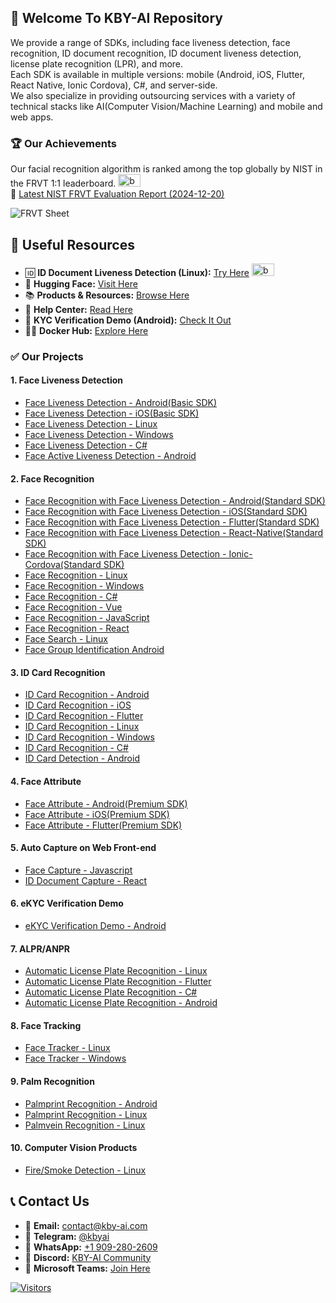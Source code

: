## 👋 Welcome To KBY-AI Repository
<!--

**Here are some ideas to get you started:**

🙋‍♀️ A short introduction - what is your organization all about?
🌈 Contribution guidelines - how can the community get involved?
👩‍💻 Useful resources - where can the community find your docs? Is there anything else the community should know?
🍿 Fun facts - what does your team eat for breakfast?
🧙 Remember, you can do mighty things with the power of [Markdown](https://docs.github.com/github/writing-on-github/getting-started-with-writing-and-formatting-on-github/basic-writing-and-formatting-syntax)
-->
We provide a range of SDKs, including face liveness detection, face recognition, ID document recognition, ID document liveness detection, license plate recognition (LPR), and more.</br>
Each SDK is available in multiple versions: mobile (Android, iOS, Flutter, React Native, Ionic Cordova), C#, and server-side.</br>
We also specialize in providing outsourcing services with a variety of technical stacks like AI(Computer Vision/Machine Learning) and mobile and web apps.</br>

### 🏆 Our Achievements
Our facial recognition algorithm is ranked among the top globally by NIST in the FRVT 1:1 leaderboard. <span><img src="https://github.com/kby-ai/.github/assets/125717930/bcf351c5-8b7a-496e-a8f9-c236eb8ad59e" alt="badge" width="36" height="20"></span>  
🔗 [Latest NIST FRVT Evaluation Report (2024-12-20)](https://pages.nist.gov/frvt/html/frvt11.html)  

![FRVT Sheet](https://github.com/user-attachments/assets/16b4cee2-3a91-453f-94e0-9e81262393d7)

## 🔗 Useful Resources

- 🆔 **ID Document Liveness Detection (Linux):** [Try Here](https://web.kby-ai.com)   <span><img src="https://github.com/kby-ai/.github/assets/125717930/bcf351c5-8b7a-496e-a8f9-c236eb8ad59e" alt="badge" width="36" height="20"></span>
- 🤗 **Hugging Face:** [Visit Here](https://huggingface.co/kby-ai)  
- 📚 **Products & Resources:** [Browse Here](https://github.com/kby-ai/Product)  
- 🛟 **Help Center:** [Read Here](https://docs.kby-ai.com)  
- 💼 **KYC Verification Demo (Android):** [Check It Out](https://github.com/kby-ai/KYC-Verification-Demo-Android)  
- 🙋‍♀️ **Docker Hub:** [Explore Here](https://hub.docker.com/u/kbyai)  

### ✅ Our Projects
#### 1. Face Liveness Detection</br>
- [Face Liveness Detection - Android(Basic SDK)](https://github.com/kby-ai/FaceLivenessDetection-Android)
- [Face Liveness Detection - iOS(Basic SDK)](https://github.com/kby-ai/FaceLivenessDetection-iOS)
- [Face Liveness Detection - Linux](https://github.com/kby-ai/FaceLivenessDetection-Docker)
- [Face Liveness Detection - Windows](https://github.com/kby-ai/FaceLivenessDetection-Windows)
- [Face Liveness Detection - C#](https://github.com/kby-ai/FaceLivenessDetection-CSharp-.Net)
- [Face Active Liveness Detection - Android](https://github.com/kby-ai/FaceActiveLivenessDetection-Android)
#### 2. Face Recognition</br>
- [Face Recognition with Face Liveness Detection - Android(Standard SDK)](https://github.com/kby-ai/FaceRecognition-Android)
- [Face Recognition with Face Liveness Detection - iOS(Standard SDK)](https://github.com/kby-ai/FaceRecognition-iOS)
- [Face Recognition with Face Liveness Detection - Flutter(Standard SDK)](https://github.com/kby-ai/FaceRecognition-Flutter)
- [Face Recognition with Face Liveness Detection - React-Native(Standard SDK)](https://github.com/kby-ai/FaceRecognition-React-Native)
- [Face Recognition with Face Liveness Detection - Ionic-Cordova(Standard SDK)](https://github.com/kby-ai/FaceRecognition-Ionic-Cordova)
- [Face Recognition - Linux](https://github.com/kby-ai/FaceRecognition-Docker)
- [Face Recognition - Windows](https://github.com/kby-ai/FaceRecognition-Windows)
- [Face Recognition - C#](https://github.com/kby-ai/FaceRecognition-CSharp-.NET)
- [Face Recognition - Vue](https://github.com/kby-ai/FaceRecognition-Vue)
- [Face Recognition - JavaScript](https://github.com/kby-ai/FaceRecognition-JavaScript)
- [Face Recognition - React](https://github.com/kby-ai/FaceRecognition-React)
- [Face Search - Linux](https://github.com/kby-ai/FaceSearch-Docker)
- [Face Group Identification Android](https://github.com/kby-ai/Face-Group-Identification-Android)
#### 3. ID Card Recognition<br/>
- [ID Card Recognition - Android](https://github.com/kby-ai/IDCardRecognition-Android)
- [ID Card Recognition - iOS](https://github.com/kby-ai/IDCardRecognition-iOS)
- [ID Card Recognition - Flutter](https://github.com/kby-ai/IDCardRecognition-Flutter)
- [ID Card Recognition - Linux](https://github.com/kby-ai/IDCardRecognition-Docker)
- [ID Card Recognition - Windows](https://github.com/kby-ai/IDCardRecognition-Windows)
- [ID Card Recognition - C#](https://github.com/kby-ai/IDCardRecognition-CSharp-.NET)
- [ID Card Detection - Android](https://github.com/kby-ai/IDCardDetection-Android)
#### 4. Face Attribute<br/>
- [Face Attribute - Android(Premium SDK)](https://github.com/kby-ai/FaceAttribute-Android)
- [Face Attribute - iOS(Premium SDK)](https://github.com/kby-ai/FaceAttribute-iOS)
- [Face Attribute - Flutter(Premium SDK)](https://github.com/kby-ai/FaceAttribute-Flutter)
#### 5. Auto Capture on Web Front-end</br>
- [Face Capture - Javascript](https://github.com/kby-ai/facecapture-web)
- [ID Document Capture - React](https://github.com/kby-ai/ID-document-capture-React)
#### 6. eKYC Verification Demo<br/>
- [eKYC Verification Demo - Android](https://github.com/kby-ai/KYC-Verification-Demo-Android)
#### 7. ALPR/ANPR<br/>
- [Automatic License Plate Recognition - Linux](https://github.com/kby-ai/Automatic-License-Plate-Recognition-Python)
- [Automatic License Plate Recognition - Flutter](https://github.com/kby-ai/Automatic-License-Plate-Recognition-Flutter)
- [Automatic License Plate Recognition - C#](https://github.com/kby-ai/Automatic-License-Plate-Recognition-CSharp-.NET)
- [Automatic License Plate Recognition - Android](https://github.com/kby-ai/Automatic-License-Plate-Recognition-Android)
#### 8. Face Tracking<br/>
- [Face Tracker - Linux](https://github.com/kby-ai/Face-Tracker-Linux)
- [Face Tracker - Windows](https://github.com/kby-ai/Face-Tracker-Windows)
#### 9. Palm Recognition<br/>
- [Palmprint Recognition - Android](https://github.com/kby-ai/PalmRecognition-Android)
- [Palmprint Recognition - Linux](https://github.com/kby-ai/Palmprint-Recognition-Linux)
- [Palmvein Recognition - Linux](https://github.com/kby-ai/Palmvein-Recognition-Docker)
#### 10. Computer Vision Products
- [Fire/Smoke Detection - Linux](https://github.com/kby-ai/Fire-Smoke-Detection-Docker)
  
## 📞 Contact Us

- 🧙 **Email:** contact@kby-ai.com  
- 🧙 **Telegram:** [@kbyai](https://t.me/kbyai)  
- 🧙 **WhatsApp:** [+1 909-280-2609](https://wa.me/+19092802609)  
- 🧙 **Discord:** [KBY-AI Community](https://discord.gg/CgHtWQ3k9T)  
- 🧙 **Microsoft Teams:** [Join Here](https://teams.live.com/l/invite/FBAYGB1-IlXkuQM3AY)

[![Visitors](https://api.visitorbadge.io/api/combined?path=https%3A%2F%2Fgithub.com%2Fkby-ai&countColor=%23263759)](https://visitorbadge.io/status?path=https%3A%2F%2Fgithub.com%2Fkby-ai)
